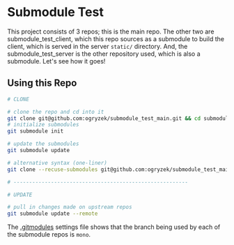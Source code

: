 # Submodule Test

This project consists of 3 repos; this is the main repo. The other two are submodule_test_client, which this repo sources as a submodule to build the client, which is served in the server `static/` directory. And, the submodule_test_server is the other repository used, which is also a submodule. Let's see how it goes!  
  
## Using this Repo

```sh
# CLONE

# clone the repo and cd into it
git clone git@github.com:ogryzek/submodule_test_main.git && cd submodule_test_main
# initialize submodules
git submodule init

# update the submodules
git submodule update

# alternative syntax (one-liner)
git clone --recuse-submodules git@github.com:ogryzek/submodule_test_main.git && cd submodule_test_main

# --------------------------------------------------------

# UPDATE

# pull in changes made on upstream repos
git submodule update --remote
```

The [.gitmodules](https://github.com/ogryzek/submodule_test_main/blob/master/.gitmodules) settings file shows that the branch being used by each of the submodule repos is `mono`.  


